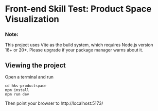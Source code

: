 # Front-end Skill Test: Product Space Visualization


### Note:

This project uses Vite as the build system, which requires Node.js version 18+ or 20+. Please upgrade if your package manager warns about it.

## Viewing the project

Open a terminal and run

```
cd hks-productspace
npm install
npm run dev
```

Then point your browser to http://localhost:5173/
